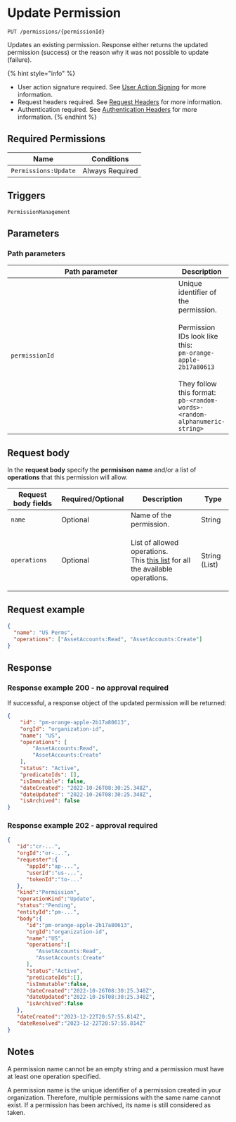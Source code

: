 # Update Permission

`PUT /permissions/{permissionId}`

Updates an existing permission. Response either returns the updated permission (success) or the reason why it was not possible to update (failure).

{% hint style="info" %}
* User action signature required. See [User Action Signing](../../authentication/user-action-signing/) for more information.
* Request headers required. See [Request Headers](../../../getting-started/request-headers.md) for more information.
* Authentication required. See [Authentication Headers](../../../getting-started/request-headers.md#authentication-headers) for more information.
{% endhint %}

## Required Permissions

| Name                 | Conditions      |
| -------------------- | --------------- |
| `Permissions:Update` | Always Required |

## Triggers <a href="#triggers.1" id="triggers.1"></a>

`PermissionManagement`

## Parameters <a href="#parameters.1" id="parameters.1"></a>

### Path parameters <a href="#path-parameters" id="path-parameters"></a>

<table><thead><tr><th width="434">Path parameter</th><th>Description</th></tr></thead><tbody><tr><td><code>permissionId</code></td><td>Unique identifier of the permission.<br><br>Permission IDs look like this:<br><code>pm-orange-apple-2b17a80613</code><br><br>They follow this format:<br><code>pb-&#x3C;random-words>-&#x3C;random-alphanumeric-string></code></td></tr></tbody></table>

## Request body <a href="#request-body" id="request-body"></a>

In the **request body** specify the **permisison name** and/or a list of **operations** that this permission will allow.

| Request body fields | Required/Optional | Description                                                                                                                                           | Type          |
| ------------------- | ----------------- | ----------------------------------------------------------------------------------------------------------------------------------------------------- | ------------- |
| `name`              | Optional          | Name of the permission.                                                                                                                               | String        |
| `operations`        | Optional          | <p>List of allowed operations. <br>This <a href="../permissions-overview.md#available-operations">this list</a> for all the available operations.</p> | String (List) |

## Request example <a href="#request-example.1" id="request-example.1"></a>

```JSON
{
  "name": "US Perms",
  "operations": ["AssetAccounts:Read", "AssetAccounts:Create"]
}
```

## Response <a href="#response" id="response"></a>

### Response example 200 - no approval required <a href="#response-example" id="response-example"></a>

If successful, a response object of the updated permission will be returned:

```json
{
    "id": "pm-orange-apple-2b17a80613",
    "orgId": "organization-id",
    "name": "US",
    "operations": [
        "AssetAccounts:Read",
        "AssetAccounts:Create"
    ],
    "status": "Active",
    "predicateIds": [],
    "isImmutable": false,
    "dateCreated": "2022-10-26T08:30:25.348Z",
    "dateUpdated": "2022-10-26T08:30:25.348Z",
    "isArchived": false
}
```

### Response example 202 - approval required <a href="#response-example" id="response-example"></a>

```json
{
   "id":"cr-...",
   "orgId":"or-...",
   "requester":{
      "appId":"ap-...",
      "userId":"us-...",
      "tokenId":"to-..."
   },
   "kind":"Permission",
   "operationKind":"Update",
   "status":"Pending",
   "entityId":"pm-...",
   "body":{
      "id":"pm-orange-apple-2b17a80613",
      "orgId":"organization-id",
      "name":"US",
      "operations":[
         "AssetAccounts:Read",
         "AssetAccounts:Create"
      ],
      "status":"Active",
      "predicateIds":[],
      "isImmutable":false,
      "dateCreated":"2022-10-26T08:30:25.348Z",
      "dateUpdated":"2022-10-26T08:30:25.348Z",
      "isArchived":false
   },
   "dateCreated":"2023-12-22T20:57:55.814Z",
   "dateResolved":"2023-12-22T20:57:55.814Z"
}
```

## Notes <a href="#notes" id="notes"></a>

A permission name cannot be an empty string and a permission must have at least one operation specified.

A permission name is the unique identifier of a permission created in your organization. Therefore, multiple permissions with the same name cannot exist. If a permission has been archived, its name is still considered as taken.
